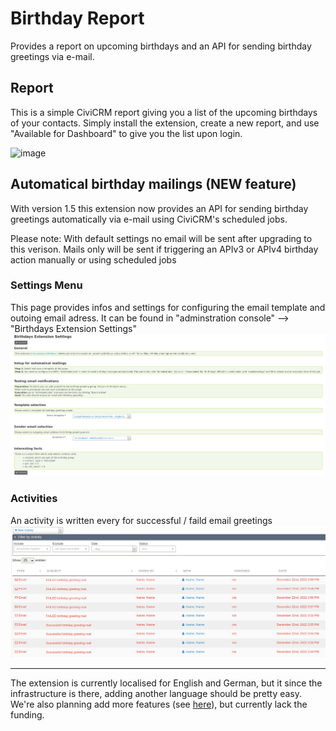 # Birthday Report
Provides a report on upcoming birthdays and an API for sending birthday greetings via e-mail.

## Report
This is a simple CiviCRM report giving you a list of the upcoming birthdays of
your contacts. Simply install the extension, create a new report, and use
"Available for Dashboard" to give you the list upon login.

![image](https://civicrm.org/sites/civicrm.org/files/birthday_report.png)

## Automatical birthday mailings (NEW feature)
With version 1.5 this extension now provides an API for sending birthday greetings automatically via e-mail using 
CiviCRM's scheduled jobs.

Please note: With default settings no email will be sent after upgrading to this verison. Mails only will be
sent if triggering an APIv3 or APIv4 birthday action manually or using scheduled jobs

### Settings Menu
This page provides infos and settings for configuring the email template and outoing email adress. 
It can be found in 
"adminstration console" --> "Birthdays 
Extension Settings" 
![image](docs/images/birthday_seetings.png)

### Activities
An activity is written every for successful / faild email greetings
![image](docs/images/birthday_activity.png)

---

The extension is currently localised for English and German, but it since the
infrastructure is there, adding another language should be pretty easy. We're
also planning add more features (see
[here](https://github.com/systopia/de.systopia.birthdays/issues)), but currently
lack the funding.
